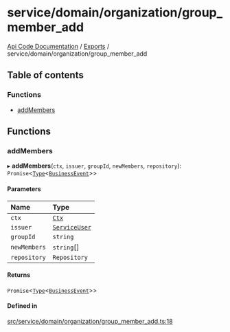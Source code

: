 # service/domain/organization/group\_member\_add
 
[Api Code Documentation](../README.md) / [Exports](../modules.md) / service/domain/organization/group\_member\_add

## Table of contents

### Functions

- [addMembers](service_domain_organization_group_member_add.md#addmembers)

## Functions

### addMembers

▸ **addMembers**(`ctx`, `issuer`, `groupId`, `newMembers`, `repository`): `Promise`\<[`Type`](result.md#type)\<[`BusinessEvent`](service_domain_business_event.md#businessevent)\>\>

#### Parameters

| Name | Type |
| :------ | :------ |
| `ctx` | [`Ctx`](../interfaces/lib_ctx.Ctx.md) |
| `issuer` | [`ServiceUser`](../interfaces/service_domain_organization_service_user.ServiceUser.md) |
| `groupId` | `string` |
| `newMembers` | `string`[] |
| `repository` | `Repository` |

#### Returns

`Promise`\<[`Type`](result.md#type)\<[`BusinessEvent`](service_domain_business_event.md#businessevent)\>\>

#### Defined in

[src/service/domain/organization/group_member_add.ts:18](https://github.com/openkfw/TruBudget/blob/3b9e793/api/src/service/domain/organization/group_member_add.ts#L18)
